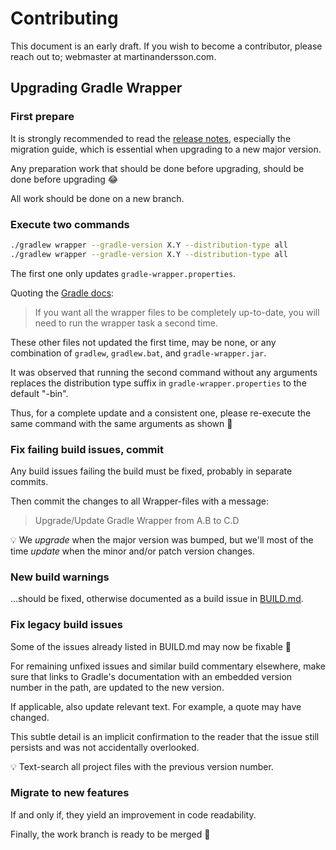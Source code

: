 # Contributing

This document is an early draft. If you wish to become a contributor, please
reach out to; webmaster at martinandersson.com.

## Upgrading Gradle Wrapper

### First prepare

It is strongly recommended to read the [release notes][FP-1], especially the
migration guide, which is essential when upgrading to a new major version.

Any preparation work that should be done before upgrading, should be done before
upgrading 😂

All work should be done on a new branch.

[FP-1]: https://gradle.org/releases

### Execute two commands

```bash
./gradlew wrapper --gradle-version X.Y --distribution-type all
./gradlew wrapper --gradle-version X.Y --distribution-type all
```

The first one only updates `gradle-wrapper.properties`.

Quoting the [Gradle docs][ETC-1]:

> If you want all the wrapper files to be completely up-to-date, you will need
> to run the wrapper task a second time.

These other files not updated the first time, may be none, or any combination of
`gradlew`, `gradlew.bat`, and `gradle-wrapper.jar`.

It was observed that running the second command without any arguments replaces
the distribution type suffix in `gradle-wrapper.properties` to the default
"-bin".

Thus, for a complete update and a consistent one, please re-execute the same
command with the same arguments as shown 🤯

[ETC-1]: https://docs.gradle.org/8.12/userguide/gradle_wrapper.html#sec:upgrading_wrapper

### Fix failing build issues, commit

Any build issues failing the build must be fixed, probably in separate commits.

Then commit the changes to all Wrapper-files with a message:

> Upgrade/Update Gradle Wrapper from A.B to C.D

💡 We _upgrade_ when the major version was bumped, but we'll most of the time
_update_ when the minor and/or patch version changes.

### New build warnings

...should be fixed, otherwise documented as a build issue in [BUILD.md][NBW-1].

[NBW-1]: BUILD.md

### Fix legacy build issues

Some of the issues already listed in BUILD.md may now be fixable 🤞

For remaining unfixed issues and similar build commentary elsewhere, make sure
that links to Gradle's documentation with an embedded version number in the
path, are updated to the new version.

If applicable, also update relevant text. For example, a quote may have changed.

This subtle detail is an implicit confirmation to the reader that the issue
still persists and was not accidentally overlooked.

💡 Text-search all project files with the previous version number.

### Migrate to new features

If and only if, they yield an improvement in code readability.

Finally, the work branch is ready to be merged 🥳
